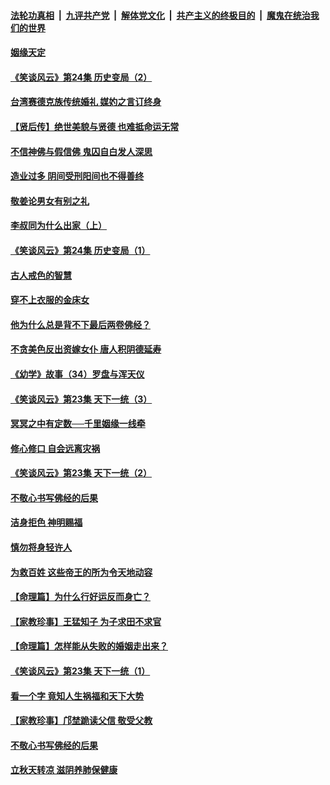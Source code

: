 ####  [法轮功真相](../../../../basic/blob/master/README.md?t=08200100) &nbsp;|&nbsp; [九评共产党](../../../../9ping.md/blob/master/README.md?t=08200100) &nbsp;|&nbsp; [解体党文化](../../../../jtdwh.md/blob/master/README.md?t=08200100)  &nbsp;|&nbsp; [共产主义的终极目的](../../../../gczydzjmd.md/blob/master/README.md?t=08200100) &nbsp;|&nbsp; [魔鬼在统治我们的世界](../../../../mgztzwmdsj.md/blob/master/README.md?t=08200100) 

#### [姻缘天定](../pages/prog647/a102646895.md?t=08200100) 

#### [《笑谈风云》第24集 历史变局（2）](../pages/prog647/a102646879.md?t=08200100) 

#### [台湾赛德克族传统婚礼 媒妁之言订终身](../pages/prog647/a102646649.md?t=08200100) 

#### [【贤后传】绝世美貌与贤德 也难抵命运无常](../pages/prog647/a102646047.md?t=08200100) 

#### [不信神佛与假信佛 鬼囚自白发人深思](../pages/prog647/a102646033.md?t=08200100) 

#### [造业过多 阴间受刑阳间也不得善终](../pages/prog647/a102646010.md?t=08200100) 

#### [敬姜论男女有别之礼](../pages/prog647/a102645258.md?t=08200100) 

#### [李叔同为什么出家（上）](../pages/prog647/a102645242.md?t=08200100) 

#### [《笑谈风云》第24集 历史变局（1）](../pages/prog647/a102645211.md?t=08200100) 

#### [古人戒色的智慧](../pages/prog647/a102644639.md?t=08200100) 

#### [穿不上衣服的金床女](../pages/prog647/a102644620.md?t=08200100) 

#### [他为什么总是背不下最后两卷佛经？](../pages/prog647/a102644587.md?t=08200100) 

#### [不贪美色反出资嫁女仆 唐人积阴德延寿](../pages/prog647/a102643957.md?t=08200100) 

#### [《幼学》故事（34）罗盘与浑天仪](../pages/prog647/a102643951.md?t=08200100) 

#### [《笑谈风云》第23集 天下一统（3）](../pages/prog647/a102643937.md?t=08200100) 

#### [冥冥之中有定数──千里姻缘一线牵](../pages/prog647/a102643074.md?t=08200100) 

#### [修心修口 自会远离灾祸](../pages/prog647/a102643036.md?t=08200100) 

#### [《笑谈风云》第23集 天下一统（2）](../pages/prog647/a102643014.md?t=08200100) 

#### [不敬心书写佛经的后果](../pages/prog647/a102642368.md?t=08200100) 

#### [洁身拒色 神明赐福](../pages/prog647/a102642363.md?t=08200100) 

#### [慎勿将身轻许人](../pages/prog647/a102642222.md?t=08200100) 

#### [为救百姓 这些帝王的所为令天地动容](../pages/prog647/a102642052.md?t=08200100) 

#### [【命理篇】为什么行好运反而身亡？](../pages/prog647/a102641592.md?t=08200100) 

#### [【家教珍事】王猛知子 为子求田不求官](../pages/prog647/a102641580.md?t=08200100) 

#### [【命理篇】怎样能从失败的婚姻走出来？](../pages/prog647/a102640802.md?t=08200100) 

#### [《笑谈风云》第23集 天下一统（1）](../pages/prog647/a102640791.md?t=08200100) 

#### [看一个字 竟知人生祸福和天下大势](../pages/prog647/a102640137.md?t=08200100) 

#### [【家教珍事】邝埜跪读父信 敬受父教](../pages/prog647/a102640131.md?t=08200100) 

#### [不敬心书写佛经的后果](../pages/prog647/a102639970.md?t=08200100) 

#### [立秋天转凉 滋阴养肺保健康](../pages/prog647/a102639236.md?t=08200100) 

